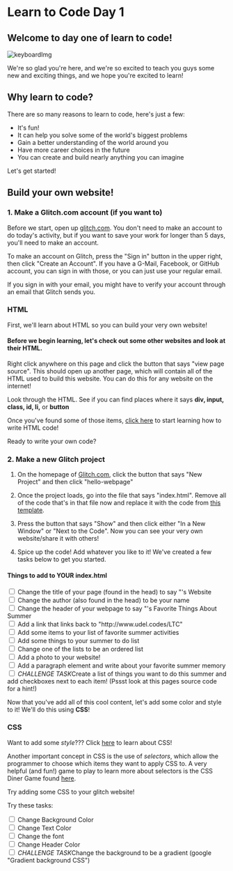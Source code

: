 <h1> Learn to Code Day 1</h1>
<h2>Welcome to day one of learn to code!</h2>

![keyboardImg](https://images.unsplash.com/photo-1585676623595-e60b97115f7e?ixlib=rb-1.2.1&ixid=eyJhcHBfaWQiOjEyMDd9&auto=format&fit=crop&w=1050&q=80)
<p> We're so glad you're here, and we're so excited to teach you guys some new and exciting things, and we hope you're excited to learn!</p>
<h2> Why learn to code? </h2>
There are so many reasons to learn to code, here's just a few: 
<ul>
  <li>It's fun!</li>
  <li>It can help you solve some of the world's biggest problems</li>
  <li>Gain a better understanding of the world around you</li>
  <li>Have more career choices in the future</li>
  <li>You can create and build nearly anything you can imagine</li>
</ul>
Let's get started! 
<h2>Build your own website!</h2>

<h3> 1. Make a Glitch.com account (if you want to) </h3>

Before we start, open up <a href="https://glitch.com" target="_blank">glitch.com</a>. You don't need to make an account to do today's activity, but if you want to save your work for longer than 5 days, you'll need to make an account. 

To make an account on Glitch, press the "Sign in" button in the upper right, then click "Create an Account". If you have a G-Mail, Facebook, or GitHub account, you can sign in with those, or you can just use your regular email.

If you sign in with your email, you might have to verify your account through an email that Glitch sends you.

<h3>HTML</h3>
First, we'll learn about HTML so you can build your very own website!

#### Before we begin learning, let's check out some other websites and look at their HTML. 

Right click anywhere on this page and click the button that says "view page source". This should open up another page, which will contain all of the HTML used to build this website. You can do this for any website on the internet!

Look through the HTML. See if you can find places where it says **div, input, class, id, li,** or **button**

Once you've found some of those items, <a href="./introtohtml/index.html" target="_blank" >click here</a> to start learning how to write HTML code! 

Ready to write your own code? 

<h3> 2. Make a new Glitch project </h3>

1. On the homepage of [Glitch.com](https://glitch.com), click the button that says "New Project" and then click "hello-webpage"

2. Once the project loads, go into the file that says "index.html". Remove all of the code that's in that file now and replace it with the code from <a href="./template.txt" target="_blank">this template</a>.

3. Press the button that says "Show" and then click either "In a New Window" or "Next to the Code". Now you can see your very own website/share it with others!

3. Spice up the code! Add whatever you like to it! We've created a few tasks below to get you started.


#### Things to add to YOUR index.html
<div>
  <input type="checkbox">
  <label>Change the title of your page (found in the head) to say "<Your name>'s Website</label><br>
  <input type="checkbox" >
  <label>Change the author (also found in the head) to be your name</label><br>
  <input type="checkbox" >
  <label>Change the header of your webpage to say "<Your name>'s Favorite Things About Summer</label><br>
  <input type="checkbox">
  <label>Add a link that links back to "http://www.udel.codes/LTC"</label><br> 
  <input type="checkbox">
  <label>Add some items to your list of favorite summer activities</label><br>
  <input type="checkbox" >
  <label>Add some things to your summer to do list</label><br>
  <input type="checkbox">
  <label>Change one of the lists to be an ordered list</label><br> 
  <input type="checkbox">
  <label>Add a photo to your website!</label><br>
  <input type="checkbox" >
  <label>Add a paragraph element and write about your favorite summer memory</label><br>
  <input type="checkbox" >
    <label><em>CHALLENGE TASK</em>Create a list of things you want to do this summer and add checkboxes next to each item! (Pssst look at this pages source code for a hint!)</label><br>  
</div>

Now that you've add all of this cool content, let's add some color and style to it! We'll do this using **CSS**!

<h3>CSS</h3>
Want to add some <i>style</i>??? Click <a href="./introtocss/index.html" target="_blank" >here</a> to learn about CSS!<br>

Another important concept in CSS is the use of *selectors*, which allow the programmer to choose which items they want to apply CSS to. A very helpful (and fun!) game to play to learn more about selectors is the CSS Diner Game found [here](https://flukeout.github.io/).

Try adding some CSS to your glitch website!

Try these tasks:

<input type="checkbox" >
  <label>Change Background Color</label><br>
<input type="checkbox" >
  <label>Change Text Color</label><br>
  <input type="checkbox" >
<label>Change the font</label><br>
  <input type="checkbox" >
<label>Change Header Color</label><br>
  <input type="checkbox" >
<label><em>CHALLENGE TASK</em>Change the background to be a gradient (google "Gradient background CSS")</label><br>


